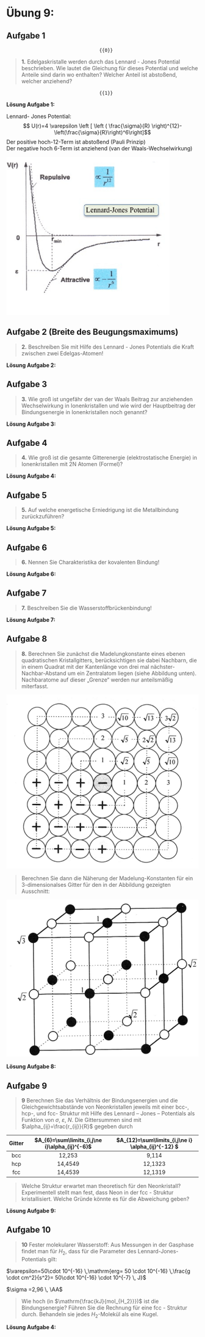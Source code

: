 <!--
author:   Claudia Funke

email:    claudia.funke@physik.tu-freiberg.de

version:  0.0.1

language: de

narrator: Deutsch Female

comment:  Struktur der Materie Übung 9
@style
.lia-toc__bottom {
    display: none;
}
@end

import: https://raw.githubusercontent.com/liaTemplates/KekuleJS/master/README.md

-->


# Übung 9: 


## Aufgabe 1
                                      {{0}}
> __1.__ Edelgaskristalle werden durch das Lennard - Jones Potential beschrieben. Wie lautet die Gleichung für dieses Potential und welche Anteile sind darin wo enthalten? Welcher Anteil ist abstoßend, welcher anziehend?



                                      {{1}}
**Lösung Aufgabe 1:**

Lennard- Jones Potential:
$$ U(r)=4 \varepsilon \left [ \left ( \frac{\sigma}{R} \right)^{12}-\left(\frac{\sigma}{R}\right)^6\right]$$
Der positive  hoch-12-Term ist abstoßend (Pauli Prinzip)  
Der negative hoch 6-Term ist anziehend (van der Waals-Wechselwirkung)  


![Lennard-Jones-Potential mit abstoßendem und anziehendem Anteil](media/Lennard-Jones-potential.png "[Dieter Herlach: Lennard-Jones potential](https://www.researchgate.net/figure/Interaction-potentials-Lennard-Jones-potential-as-a-function-of-the-particle-distance-r_fig1_311461802)")




## Aufgabe 2 (Breite des Beugungsmaximums)
> __2.__ Beschreiben Sie mit Hilfe des Lennard - Jones Potentials die Kraft zwischen zwei Edelgas-Atomen!



**Lösung Aufgabe 2:**



## Aufgabe 3 
> __3.__ Wie groß ist ungefähr der van der Waals  Beitrag zur anziehenden Wechselwirkung in Ionenkristallen und wie wird der Hauptbeitrag der Bindungsenergie in Ionenkristallen noch genannt?


**Lösung Aufgabe 3:**

## Aufgabe 4 
> __4.__ Wie groß ist die gesamte Gitterenergie (elektrostatische Energie) in Ionenkristallen mit 2N Atomen (Formel)?


**Lösung Aufgabe 4:**

## Aufgabe 5 
>__5.__ Auf welche energetische Erniedrigung ist die Metallbindung zurückzuführen?

**Lösung Aufgabe 5:**


## Aufgabe 6 

>__6.__ Nennen Sie Charakteristika der kovalenten Bindung!

**Lösung Aufgabe 6:**


## Aufgabe 7 

>__7.__ Beschreiben Sie die Wasserstoffbrückenbindung!

**Lösung Aufgabe 7:**


## Aufgabe 8 
>__8.__ Berechnen Sie zunächst die Madelungkonstante eines ebenen quadratischen Kristallgitters, berücksichtigen sie dabei Nachbarn, die in einem Quadrat mit der Kantenlänge von drei mal nächster-Nachbar-Abstand um ein Zentralatom liegen (siehe Abbildung unten). Nachbaratome auf dieser „Grenze“ werden nur anteilsmäßig miterfasst. 



![Abbildung eines ebenen Ionengitters zur Veranschaulichung der Berechnung der Madelung-Konstanten](media/EbenesGitterMadelung.png "*Quelle:  A. Armbrust, H. Janetzki, Aufgaben zur Festkörperphysik*")




> Berechnen Sie dann die Näherung der Madelung-Konstanten für ein 3-dimensionalses Gitter für den in der Abbildung gezeigten Ausschnitt:


![Abbildung eines dreidimensionalen Ionengitters zur Veranschaulichung der Berechnung der Madelung-Konstanten](media/3D-GitterMadelung.png "*Quelle:  A. Armbrust, H. Janetzki, Aufgaben zur Festkörperphysik*")

**Lösung Aufgabe 8:**



## Aufgabe 9

>__9__ Berechnen Sie das Verhältnis der Bindungsenergien und die Gleichgewichtsabstände von Neonkristallen jeweils mit einer bcc-, hcp-, und fcc- Struktur mit Hilfe des Lennard – Jones – Potentials als Funktion von $\sigma$, $\varepsilon$, $N$. Die Gittersummen sind mit $\alpha_{ij}=\frac{r_{ij}}{R}$ gegeben durch 

|Gitter| $A_{6}=\sum\limits_{i,j\ne i}\alpha_{ij}^{-6}$ | $A_{12}=\sum\limits_{i,j\ne i} \alpha_{ij}^{-12} $|
|:---:|:---:|:----:|
|bcc|12,253|9,114|
|hcp|14,4549|12,1323|
|fcc|14,4539|12,1319|




>Welche Struktur erwartet man theoretisch für den Neonkristall? Experimentell stellt man fest, dass Neon in der fcc - Struktur kristallisiert. Welche Gründe könnte es für die Abweichung geben?

**Lösung Aufgabe 9:**

## Aufgabe 10

>__10__ Fester molekularer Wasserstoff: Aus Messungen in der Gasphase findet man für $H_2$, dass für die Parameter des Lennard-Jones-Potentials gilt:


$\varepsilon=50\cdot 10^{-16} \,\mathrm{erg= 50 \cdot 10^{-16} \,\frac{g \cdot cm^2}{s^2}= 50\cdot 10^{-16} \cdot 10^{-7} \, J}$

 $\sigma =2,96 \, \AA$
 
 >Wie hoch (in $\mathrm{\frac{kJ}{mol_{H_2}}})$ ist die Bindungsenergie? Führen Sie die Rechnung für eine fcc - Struktur durch. Behandeln sie jedes $H_2$-Molekül als eine Kugel. 


**Lösung Aufgabe 4:**

